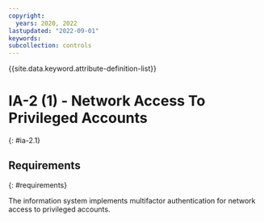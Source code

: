```yaml
---
copyright:
  years: 2020, 2022
lastupdated: "2022-09-01"
keywords: 
subcollection: controls
---
```



{{site.data.keyword.attribute-definition-list}}


# IA-2 (1) - Network Access To Privileged Accounts
{: #ia-2.1}

## Requirements
{: #requirements}

The information system implements multifactor authentication for network access to privileged accounts.
